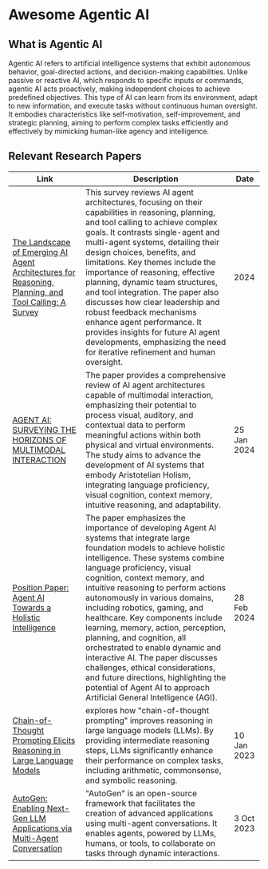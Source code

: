 # Awesome Agentic AI

## What is Agentic AI

Agentic AI refers to artificial intelligence systems that exhibit autonomous behavior, goal-directed actions, and decision-making capabilities. Unlike passive or reactive AI, which responds to specific inputs or commands, agentic AI acts proactively, making independent choices to achieve predefined objectives. This type of AI can learn from its environment, adapt to new information, and execute tasks without continuous human oversight. It embodies characteristics like self-motivation, self-improvement, and strategic planning, aiming to perform complex tasks efficiently and effectively by mimicking human-like agency and intelligence.


## Relevant Research Papers

| Link | Description | Date |
|------|-------------|------|
| [The Landscape of Emerging AI Agent Architectures for Reasoning, Planning, and Tool Calling: A Survey](https://arxiv.org/html/2404.11584v1) | This survey reviews AI agent architectures, focusing on their capabilities in reasoning, planning, and tool calling to achieve complex goals. It contrasts single-agent and multi-agent systems, detailing their design choices, benefits, and limitations. Key themes include the importance of reasoning, effective planning, dynamic team structures, and tool integration. The paper also discusses how clear leadership and robust feedback mechanisms enhance agent performance. It provides insights for future AI agent developments, emphasizing the need for iterative refinement and human oversight. | 2024 |
| [AGENT AI: SURVEYING THE HORIZONS OF MULTIMODAL INTERACTION](https://arxiv.org/pdf/2401.03568) | The paper provides a comprehensive review of AI agent architectures capable of multimodal interaction, emphasizing their potential to process visual, auditory, and contextual data to perform meaningful actions within both physical and virtual environments. The study aims to advance the development of AI systems that embody Aristotelian Holism, integrating language proficiency, visual cognition, context memory, intuitive reasoning, and adaptability. | 25 Jan 2024 |
| [Position Paper: Agent AI Towards a Holistic Intelligence](https://arxiv.org/html/2403.00833v1) | The paper emphasizes the importance of developing Agent AI systems that integrate large foundation models to achieve holistic intelligence. These systems combine language proficiency, visual cognition, context memory, and intuitive reasoning to perform actions autonomously in various domains, including robotics, gaming, and healthcare. Key components include learning, memory, action, perception, planning, and cognition, all orchestrated to enable dynamic and interactive AI. The paper discusses challenges, ethical considerations, and future directions, highlighting the potential of Agent AI to approach Artificial General Intelligence (AGI). | 28 Feb 2024 |
| [Chain-of-Thought Prompting Elicits Reasoning in Large Language Models](https://arxiv.org/pdf/2201.11903) | explores how "chain-of-thought prompting" improves reasoning in large language models (LLMs). By providing intermediate reasoning steps, LLMs significantly enhance their performance on complex tasks, including arithmetic, commonsense, and symbolic reasoning. | 10 Jan 2023 |
| [AutoGen: Enabling Next-Gen LLM Applications via Multi-Agent Conversation](https://arxiv.org/pdf/2308.08155) | "AutoGen" is an open-source framework that facilitates the creation of advanced applications using multi-agent conversations. It enables agents, powered by LLMs, humans, or tools, to collaborate on tasks through dynamic interactions. | 3 Oct 2023 |

